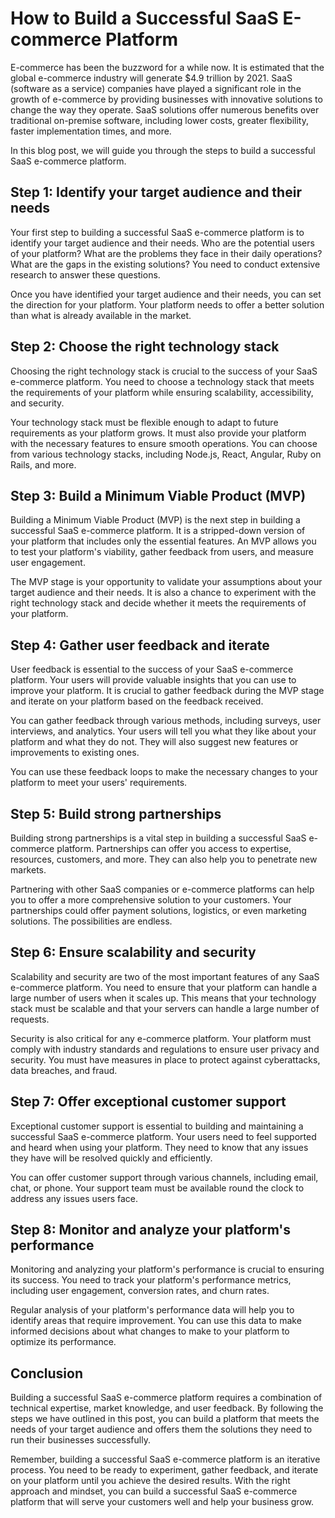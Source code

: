 # How to Build a Successful SaaS E-commerce Platform

E-commerce has been the buzzword for a while now. It is estimated that the global e-commerce industry will generate $4.9 trillion by 2021. SaaS (software as a service) companies have played a significant role in the growth of e-commerce by providing businesses with innovative solutions to change the way they operate. SaaS solutions offer numerous benefits over traditional on-premise software, including lower costs, greater flexibility, faster implementation times, and more.

In this blog post, we will guide you through the steps to build a successful SaaS e-commerce platform.

## Step 1: Identify your target audience and their needs

Your first step to building a successful SaaS e-commerce platform is to identify your target audience and their needs. Who are the potential users of your platform? What are the problems they face in their daily operations? What are the gaps in the existing solutions? You need to conduct extensive research to answer these questions.

Once you have identified your target audience and their needs, you can set the direction for your platform. Your platform needs to offer a better solution than what is already available in the market.

## Step 2: Choose the right technology stack

Choosing the right technology stack is crucial to the success of your SaaS e-commerce platform. You need to choose a technology stack that meets the requirements of your platform while ensuring scalability, accessibility, and security.

Your technology stack must be flexible enough to adapt to future requirements as your platform grows. It must also provide your platform with the necessary features to ensure smooth operations. You can choose from various technology stacks, including Node.js, React, Angular, Ruby on Rails, and more.

## Step 3: Build a Minimum Viable Product (MVP)

Building a Minimum Viable Product (MVP) is the next step in building a successful SaaS e-commerce platform. It is a stripped-down version of your platform that includes only the essential features. An MVP allows you to test your platform's viability, gather feedback from users, and measure user engagement.

The MVP stage is your opportunity to validate your assumptions about your target audience and their needs. It is also a chance to experiment with the right technology stack and decide whether it meets the requirements of your platform.

## Step 4: Gather user feedback and iterate

User feedback is essential to the success of your SaaS e-commerce platform. Your users will provide valuable insights that you can use to improve your platform. It is crucial to gather feedback during the MVP stage and iterate on your platform based on the feedback received.

You can gather feedback through various methods, including surveys, user interviews, and analytics. Your users will tell you what they like about your platform and what they do not. They will also suggest new features or improvements to existing ones.

You can use these feedback loops to make the necessary changes to your platform to meet your users' requirements.

## Step 5: Build strong partnerships

Building strong partnerships is a vital step in building a successful SaaS e-commerce platform. Partnerships can offer you access to expertise, resources, customers, and more. They can also help you to penetrate new markets.

Partnering with other SaaS companies or e-commerce platforms can help you to offer a more comprehensive solution to your customers. Your partnerships could offer payment solutions, logistics, or even marketing solutions. The possibilities are endless.

## Step 6: Ensure scalability and security

Scalability and security are two of the most important features of any SaaS e-commerce platform. You need to ensure that your platform can handle a large number of users when it scales up. This means that your technology stack must be scalable and that your servers can handle a large number of requests.

Security is also critical for any e-commerce platform. Your platform must comply with industry standards and regulations to ensure user privacy and security. You must have measures in place to protect against cyberattacks, data breaches, and fraud.

## Step 7: Offer exceptional customer support

Exceptional customer support is essential to building and maintaining a successful SaaS e-commerce platform. Your users need to feel supported and heard when using your platform. They need to know that any issues they have will be resolved quickly and efficiently.

You can offer customer support through various channels, including email, chat, or phone. Your support team must be available round the clock to address any issues users face.

## Step 8: Monitor and analyze your platform's performance

Monitoring and analyzing your platform's performance is crucial to ensuring its success. You need to track your platform's performance metrics, including user engagement, conversion rates, and churn rates.

Regular analysis of your platform's performance data will help you to identify areas that require improvement. You can use this data to make informed decisions about what changes to make to your platform to optimize its performance.

## Conclusion

Building a successful SaaS e-commerce platform requires a combination of technical expertise, market knowledge, and user feedback. By following the steps we have outlined in this post, you can build a platform that meets the needs of your target audience and offers them the solutions they need to run their businesses successfully.

Remember, building a successful SaaS e-commerce platform is an iterative process. You need to be ready to experiment, gather feedback, and iterate on your platform until you achieve the desired results. With the right approach and mindset, you can build a successful SaaS e-commerce platform that will serve your customers well and help your business grow.